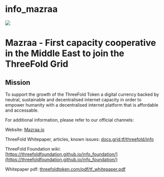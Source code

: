 # info_mazraa

[![](https://images.unsplash.com/photo-1502923061100-eb3c21273a5a?ixlib=rb-0.3.5&ixid=eyJhcHBfaWQiOjEyMDd9&s=90517ac5a32c63419e3fd8f23dc6713d&auto=format&fit=crop&w=3450&q=80)](https://www.youtube.com/watch?v=4exjbFvnGkk)

# Mazraa - First capacity cooperative in the Middle East to join the ThreeFold Grid 

## Mission 

To support the growth of the ThreeFold Token a digital currency backed by neutral, sustainable and decentralised internet capacity in order to empower humanity with a decentralised internet platform that is affordable and accessable. 


For additional information, please refer to our official channels: 

Website: [Mazraa.io](https://www.mazraa.io/) 

ThreeFold Whitepaper, articles, known issues: [docs.grid.tf/threefold/info](https://docs.grid.tf/threefold/info) 

ThreeFold Foundation wiki: [https://threefoldfoundation.github.io/info_foundation/](https://threefoldfoundation.github.io/info_foundation/)

Whitepaper pdf: [threefoldtoken.com/pdf/tf_whitepaper.pdf](https://threefoldtoken.com/pdf/tf_whitepaper.pdf)

